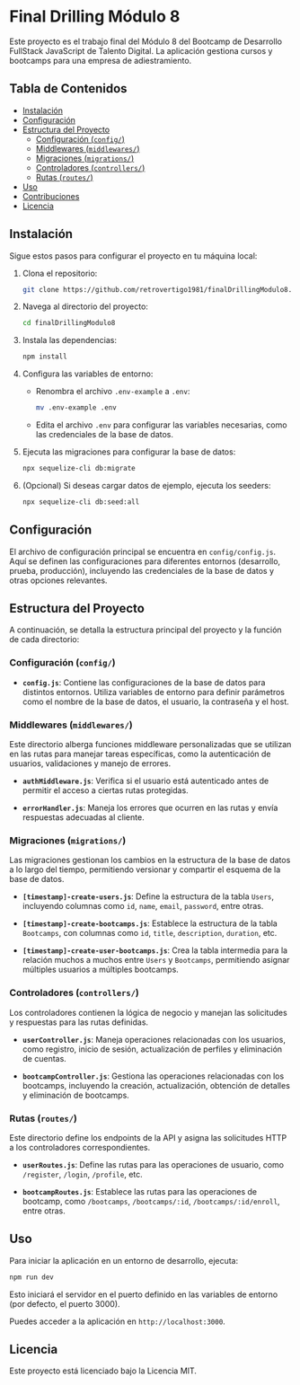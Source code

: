 
# Final Drilling Módulo 8

Este proyecto es el trabajo final del Módulo 8 del Bootcamp de Desarrollo FullStack JavaScript de Talento Digital. La aplicación gestiona cursos y bootcamps para una empresa de adiestramiento.

## Tabla de Contenidos

- [Instalación](#instalación)
- [Configuración](#configuración)
- [Estructura del Proyecto](#estructura-del-proyecto)
  - [Configuración (`config/`)](#configuración-config)
  - [Middlewares (`middlewares/`)](#middlewares-middlewares)
  - [Migraciones (`migrations/`)](#migraciones-migrations)
  - [Controladores (`controllers/`)](#controladores-controllers)
  - [Rutas (`routes/`)](#rutas-routes)
- [Uso](#uso)
- [Contribuciones](#contribuciones)
- [Licencia](#licencia)

## Instalación

Sigue estos pasos para configurar el proyecto en tu máquina local:

1. Clona el repositorio:

   ```bash
   git clone https://github.com/retrovertigo1981/finalDrillingModulo8.git
   ```

2. Navega al directorio del proyecto:

   ```bash
   cd finalDrillingModulo8
   ```

3. Instala las dependencias:

   ```bash
   npm install
   ```

4. Configura las variables de entorno:

   - Renombra el archivo `.env-example` a `.env`:

     ```bash
     mv .env-example .env
     ```

   - Edita el archivo `.env` para configurar las variables necesarias, como las credenciales de la base de datos.

5. Ejecuta las migraciones para configurar la base de datos:

   ```bash
   npx sequelize-cli db:migrate
   ```

6. (Opcional) Si deseas cargar datos de ejemplo, ejecuta los seeders:

   ```bash
   npx sequelize-cli db:seed:all
   ```

## Configuración

El archivo de configuración principal se encuentra en `config/config.js`. Aquí se definen las configuraciones para diferentes entornos (desarrollo, prueba, producción), incluyendo las credenciales de la base de datos y otras opciones relevantes.

## Estructura del Proyecto

A continuación, se detalla la estructura principal del proyecto y la función de cada directorio:

### Configuración (`config/`)

- **`config.js`**: Contiene las configuraciones de la base de datos para distintos entornos. Utiliza variables de entorno para definir parámetros como el nombre de la base de datos, el usuario, la contraseña y el host.

### Middlewares (`middlewares/`)

Este directorio alberga funciones middleware personalizadas que se utilizan en las rutas para manejar tareas específicas, como la autenticación de usuarios, validaciones y manejo de errores.

- **`authMiddleware.js`**: Verifica si el usuario está autenticado antes de permitir el acceso a ciertas rutas protegidas.

- **`errorHandler.js`**: Maneja los errores que ocurren en las rutas y envía respuestas adecuadas al cliente.

### Migraciones (`migrations/`)

Las migraciones gestionan los cambios en la estructura de la base de datos a lo largo del tiempo, permitiendo versionar y compartir el esquema de la base de datos.

- **`[timestamp]-create-users.js`**: Define la estructura de la tabla `Users`, incluyendo columnas como `id`, `name`, `email`, `password`, entre otras.

- **`[timestamp]-create-bootcamps.js`**: Establece la estructura de la tabla `Bootcamps`, con columnas como `id`, `title`, `description`, `duration`, etc.

- **`[timestamp]-create-user-bootcamps.js`**: Crea la tabla intermedia para la relación muchos a muchos entre `Users` y `Bootcamps`, permitiendo asignar múltiples usuarios a múltiples bootcamps.

### Controladores (`controllers/`)

Los controladores contienen la lógica de negocio y manejan las solicitudes y respuestas para las rutas definidas.

- **`userController.js`**: Maneja operaciones relacionadas con los usuarios, como registro, inicio de sesión, actualización de perfiles y eliminación de cuentas.

- **`bootcampController.js`**: Gestiona las operaciones relacionadas con los bootcamps, incluyendo la creación, actualización, obtención de detalles y eliminación de bootcamps.

### Rutas (`routes/`)

Este directorio define los endpoints de la API y asigna las solicitudes HTTP a los controladores correspondientes.

- **`userRoutes.js`**: Define las rutas para las operaciones de usuario, como `/register`, `/login`, `/profile`, etc.

- **`bootcampRoutes.js`**: Establece las rutas para las operaciones de bootcamp, como `/bootcamps`, `/bootcamps/:id`, `/bootcamps/:id/enroll`, entre otras.

## Uso

Para iniciar la aplicación en un entorno de desarrollo, ejecuta:

```bash
npm run dev
```

Esto iniciará el servidor en el puerto definido en las variables de entorno (por defecto, el puerto 3000).

Puedes acceder a la aplicación en `http://localhost:3000`.

## Licencia

Este proyecto está licenciado bajo la Licencia MIT. 